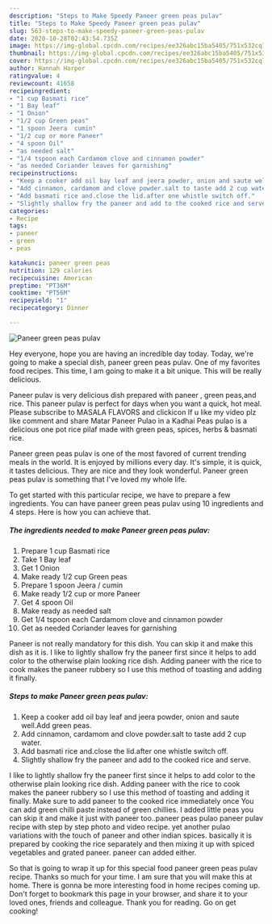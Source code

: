 ```yaml
---
description: "Steps to Make Speedy Paneer green peas pulav"
title: "Steps to Make Speedy Paneer green peas pulav"
slug: 563-steps-to-make-speedy-paneer-green-peas-pulav
date: 2020-10-28T02:43:54.735Z
image: https://img-global.cpcdn.com/recipes/ee326abc15ba5405/751x532cq70/paneer-green-peas-pulav-recipe-main-photo.jpg
thumbnail: https://img-global.cpcdn.com/recipes/ee326abc15ba5405/751x532cq70/paneer-green-peas-pulav-recipe-main-photo.jpg
cover: https://img-global.cpcdn.com/recipes/ee326abc15ba5405/751x532cq70/paneer-green-peas-pulav-recipe-main-photo.jpg
author: Hannah Harper
ratingvalue: 4
reviewcount: 41658
recipeingredient:
- "1 cup Basmati rice"
- "1 Bay leaf"
- "1 Onion"
- "1/2 cup Green peas"
- "1 spoon Jeera  cumin"
- "1/2 cup or more Paneer"
- "4 spoon Oil"
- "as needed salt"
- "1/4 tspoon each Cardamom clove and cinnamon powder"
- "as needed Coriander leaves for garnishing"
recipeinstructions:
- "Keep a cooker add oil bay leaf and jeera powder, onion and saute well.Add green peas."
- "Add cinnamon, cardamom and clove powder.salt to taste add 2 cup water."
- "Add basmati rice and.close the lid.after one whistle switch off."
- "Slightly shallow fry the paneer and add to the cooked rice and serve."
categories:
- Recipe
tags:
- paneer
- green
- peas

katakunci: paneer green peas 
nutrition: 129 calories
recipecuisine: American
preptime: "PT36M"
cooktime: "PT56M"
recipeyield: "1"
recipecategory: Dinner

---
```



![Paneer green peas pulav](https://img-global.cpcdn.com/recipes/ee326abc15ba5405/751x532cq70/paneer-green-peas-pulav-recipe-main-photo.jpg)

Hey everyone, hope you are having an incredible day today. Today, we're going to make a special dish, paneer green peas pulav. One of my favorites food recipes. This time, I am going to make it a bit unique. This will be really delicious.

Paneer pulav is very delicious dish prepared with paneer , green peas,and rice. This paneer pulav is perfect for days when you want a quick, hot meal. Please subscribe to MASALA FLAVORS and clickicon If u like my video plz like comment and share Matar Paneer Pulao in a Kadhai Peas pulao is a delicious one pot rice pilaf made with green peas, spices, herbs &amp; basmati rice.

Paneer green peas pulav is one of the most favored of current trending meals in the world. It is enjoyed by millions every day. It's simple, it is quick, it tastes delicious. They are nice and they look wonderful. Paneer green peas pulav is something that I've loved my whole life.


To get started with this particular recipe, we have to prepare a few ingredients. You can have paneer green peas pulav using 10 ingredients and 4 steps. Here is how you can achieve that.

<!--inarticleads1-->

##### The ingredients needed to make Paneer green peas pulav:

1. Prepare 1 cup Basmati rice
1. Take 1 Bay leaf
1. Get 1 Onion
1. Make ready 1/2 cup Green peas
1. Prepare 1 spoon Jeera / cumin
1. Make ready 1/2 cup or more Paneer
1. Get 4 spoon Oil
1. Make ready as needed salt
1. Get 1/4 tspoon each Cardamom clove and cinnamon powder
1. Get as needed Coriander leaves for garnishing


Paneer is not really mandatory for this dish. You can skip it and make this dish as it is. I like to lightly shallow fry the paneer first since it helps to add color to the otherwise plain looking rice dish. Adding paneer with the rice to cook makes the paneer rubbery so I use this method of toasting and adding it finally. 

<!--inarticleads2-->

##### Steps to make Paneer green peas pulav:

1. Keep a cooker add oil bay leaf and jeera powder, onion and saute well.Add green peas.
1. Add cinnamon, cardamom and clove powder.salt to taste add 2 cup water.
1. Add basmati rice and.close the lid.after one whistle switch off.
1. Slightly shallow fry the paneer and add to the cooked rice and serve.


I like to lightly shallow fry the paneer first since it helps to add color to the otherwise plain looking rice dish. Adding paneer with the rice to cook makes the paneer rubbery so I use this method of toasting and adding it finally. Make sure to add paneer to the cooked rice immediately once You can add green chilli paste instead of green chillies. I added little peas you can skip it and make it just with paneer too..paneer peas pulao paneer pulav recipe with step by step photo and video recipe. yet another pulao variations with the touch of paneer and other indian spices. basically it is prepared by cooking the rice separately and then mixing it up with spiced vegetables and grated paneer. paneer can added either. 

So that is going to wrap it up for this special food paneer green peas pulav recipe. Thanks so much for your time. I am sure that you will make this at home. There is gonna be more interesting food in home recipes coming up. Don't forget to bookmark this page in your browser, and share it to your loved ones, friends and colleague. Thank you for reading. Go on get cooking!
